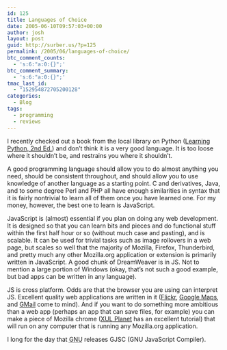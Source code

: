 ```yaml
---
id: 125
title: Languages of Choice
date: 2005-06-10T09:57:03+00:00
author: josh
layout: post
guid: http://surber.us/?p=125
permalink: /2005/06/languages-of-choice/
btc_comment_counts:
  - 's:6:"a:0:{}";'
btc_comment_summary:
  - 's:6:"a:0:{}";'
tmac_last_id:
  - "152954872705200128"
categories:
  - Blog
tags:
  - programming
  - reviews
---
```

I recently checked out a book from the local library on Python ([Learning Python, 2nd Ed.](http://www.oreilly.com/catalog/lpython2/)) and don’t think it is a very good language. It is too loose where it shouldn’t be, and restrains you where it shouldn’t.

A good programming language should allow you to do almost anything you need, should be consistent throughout, and should allow you to use knowledge of another language as a starting point. C and derivatives, Java, and to some degree Perl and <span class="caps">PHP</span> all have enough similarities in syntax that it is fairly nontrivial to learn all of them once you have learned one. For my money, however, the best one to learn is JavaScript.

JavaScript is (almost) essential if you plan on doing any web development. It is designed so that you can learn bits and pieces and do functional stuff within the first half hour or so (without much case and pasting), and is scalable. It can be used for trivial tasks such as image rollovers in a web page, but scales so well that the majority of Mozilla, Firefox, Thunderbird, and pretty much any other Mozilla.org application or extension is primarily written in JavaScript. A good chunk of DreamWeaver is in JS. Not to mention a large portion of Windows (okay, that’s not such a good example, but bad apps can be written in any language).

JS is cross platform. Odds are that the browser you are using can interpret JS. Excellent quality web applications are written in it ([Flickr](http://www.flickr.com), [Google Maps](http://maps.google.com), and [GMail](http://www.gmail.com) come to mind). And if you want to do something more ambitious than a web app (perhaps an app that can save files, for example) you can make a piece of Mozilla chrome ([<span class="caps">XUL</span> Planet](http://www.xulplanet.com) has an excellent tutorial) that will run on any computer that is running any Mozilla.org application.

I long for the day that <acronym title="GNU’s Not Unix">GNU</acronym> releases <span class="caps">GJSC</span> (<span class="caps">GNU</span> JavaScript Compiler).